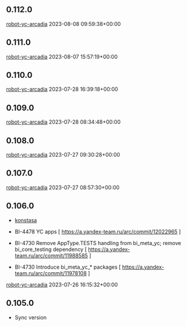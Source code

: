 0.112.0
-------

[robot-yc-arcadia](http://staff/robot-yc-arcadia) 2023-08-08 09:59:38+00:00

0.111.0
-------

[robot-yc-arcadia](http://staff/robot-yc-arcadia) 2023-08-07 15:57:19+00:00

0.110.0
-------

[robot-yc-arcadia](http://staff/robot-yc-arcadia) 2023-07-28 16:39:18+00:00

0.109.0
-------

[robot-yc-arcadia](http://staff/robot-yc-arcadia) 2023-07-28 08:34:48+00:00

0.108.0
-------

[robot-yc-arcadia](http://staff/robot-yc-arcadia) 2023-07-27 09:30:28+00:00

0.107.0
-------

[robot-yc-arcadia](http://staff/robot-yc-arcadia) 2023-07-27 08:57:30+00:00

0.106.0
-------

* [konstasa](http://staff/konstasa)

 * BI-4478 YC apps                                                                           [ https://a.yandex-team.ru/arc/commit/12022965 ]
 * BI-4730 Remove AppType.TESTS handling from bi_meta_yc; remove bi_core_testing dependency  [ https://a.yandex-team.ru/arc/commit/11988585 ]
 * BI-4730 Introduce bi_meta_yc_* packages                                                   [ https://a.yandex-team.ru/arc/commit/11978108 ]

[robot-yc-arcadia](http://staff/robot-yc-arcadia) 2023-07-26 16:15:32+00:00

0.105.0
-------

* Sync version
